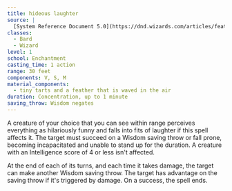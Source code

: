 ```yaml
---
title: hideous laughter
source: |
  [System Reference Document 5.0](https://dnd.wizards.com/articles/features/systems-reference-document-srd)
classes:
  - Bard
  - Wizard
level: 1
school: Enchantment
casting_time: 1 action
range: 30 feet
components: V, S, M
material_components:
  - tiny tarts and a feather that is waved in the air
duration: Concentration, up to 1 minute
saving_throw: Wisdom negates
---
```


A creature of your choice that you can see within range perceives everything as hilariously funny and falls into fits of laughter if this spell affects it. The target must succeed on a Wisdom saving throw or fall prone, becoming incapacitated and unable to stand up for the duration. A creature with an Intelligence score of 4 or less isn't affected.

At the end of each of its turns, and each time it takes damage, the target can make another Wisdom saving throw. The target has advantage on the saving throw if it's triggered by damage. On a success, the spell ends.
